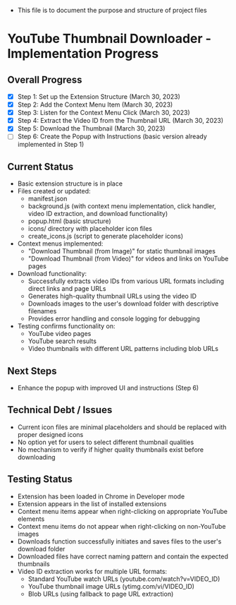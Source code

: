 * This file is to document the purpose and structure of project files

# YouTube Thumbnail Downloader - Implementation Progress

## Overall Progress
- [x] Step 1: Set up the Extension Structure (March 30, 2023)
- [x] Step 2: Add the Context Menu Item (March 30, 2023)
- [x] Step 3: Listen for the Context Menu Click (March 30, 2023)
- [x] Step 4: Extract the Video ID from the Thumbnail URL (March 30, 2023)
- [x] Step 5: Download the Thumbnail (March 30, 2023)
- [ ] Step 6: Create the Popup with Instructions (basic version already implemented in Step 1)

## Current Status
- Basic extension structure is in place
- Files created or updated:
  - manifest.json
  - background.js (with context menu implementation, click handler, video ID extraction, and download functionality)
  - popup.html (basic structure)
  - icons/ directory with placeholder icon files
  - create_icons.js (script to generate placeholder icons)
- Context menus implemented:
  - "Download Thumbnail (from Image)" for static thumbnail images
  - "Download Thumbnail (from Video)" for videos and links on YouTube pages
- Download functionality:
  - Successfully extracts video IDs from various URL formats including direct links and page URLs
  - Generates high-quality thumbnail URLs using the video ID
  - Downloads images to the user's download folder with descriptive filenames
  - Provides error handling and console logging for debugging
- Testing confirms functionality on:
  - YouTube video pages
  - YouTube search results
  - Video thumbnails with different URL patterns including blob URLs

## Next Steps
- Enhance the popup with improved UI and instructions (Step 6)

## Technical Debt / Issues
- Current icon files are minimal placeholders and should be replaced with proper designed icons
- No option yet for users to select different thumbnail qualities
- No mechanism to verify if higher quality thumbnails exist before downloading

## Testing Status
- Extension has been loaded in Chrome in Developer mode
- Extension appears in the list of installed extensions
- Context menu items appear when right-clicking on appropriate YouTube elements
- Context menu items do not appear when right-clicking on non-YouTube images
- Downloads function successfully initiates and saves files to the user's download folder
- Downloaded files have correct naming pattern and contain the expected thumbnails
- Video ID extraction works for multiple URL formats:
  - Standard YouTube watch URLs (youtube.com/watch?v=VIDEO_ID)
  - YouTube thumbnail image URLs (ytimg.com/vi/VIDEO_ID)
  - Blob URLs (using fallback to page URL extraction)